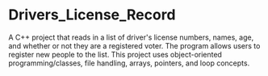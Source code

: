# Drivers_License_Record
A C++ project that reads in a list of driver's license numbers, names, age, and whether or not they are a registered voter. The program allows users to register new people to the list. This project uses object-oriented programming/classes, file handling, arrays, pointers, and loop concepts. 
